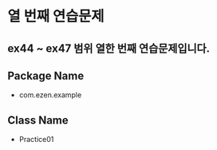 # 열 번째 연습문제
## ex44 ~ ex47 범위 열한 번째 연습문제입니다.
## Package Name
* com.ezen.example
## Class Name
* Practice01
